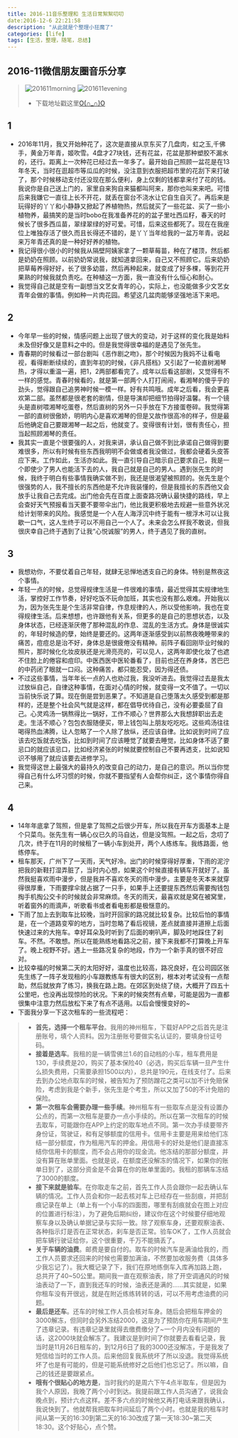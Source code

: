 ```yaml
---
title: 2016-11音乐整理和 生活日常絮絮叨叨
date:2016-12-6 22:21:58
description: "从此就是个整理小狂魔了"
categories: [life]
tags: [生活，整理，随笔，总结]          
---
```

 
<!-- more -->

## 2016-11微信朋友圈音乐分享

> ![201611morning](http://dusk-life.b0.upaiyun.com/2016/music_share_201611_morning.jpg)
> ![201611evening](http://dusk-life.b0.upaiyun.com/2016/music_share_201611_evening.jpg)
> - 下载地址戳这里[O(∩_∩)O](http://pan.baidu.com/s/1eSsTrge)

## 1

- 2016年11月，我又开始种花了，这次是直接从京东买了几盘肉，虹之玉,千佛手，黄金万年青，姬吹雪。4盘才27块钱，还有花盆，花盆是那种塑胶不漏水的，还行。距离上一次种花已经过去一年多了。最开始自己照顾一盆花是在13年冬天，当时在逛超市等瓜瓜的时候，没注意到衣服把超市里的花刮下来打破了，那个时候移动支付还没现在那么便利，身上仅剩的钱都拿来付了花的钱。我说你是自己送上门的，家里自来狗自来猫都叫阿来，那你也叫来来吧。可惜后来我嫌它一直往上长不开花，就丢在窗台不浇水让它自生自灭了。再后来是玩得好的丫丫和小静静又掀起了养植物热，然后就买了一些花盆、买了一些小植物养，最搞笑的是当时bobo在我准备养花的的盆子里吐西瓜籽，春天的时候长了很多西瓜苗，翠绿翠绿的好可爱。可惜，后来这些都死了。现在在我座位上唯独存活了很久而且长得还不错的，是丫丫当年给我的一盆万年青。说起来万年青还真的是一种好好养的植物。
- 我记得很小很小的时候我从隔壁阿姨家拿了一颗草莓苗，种在了楼顶，然后都是奶奶在照顾。以前奶奶常说我，就知道拿回来，自己又不照顾它。后来奶奶把草莓养得好好，长了很多幼苗，然后再种起来，就变成了好多棵，等到花开果熟的时候我就负责吃。在种植这一方面，我一直没有什么恒心和耐心。
- 我觉得自己就是空有一副想当文艺女青年的心，实际上，也没能做多少文艺女青年会做的事情。例如种一片肉花园。希望这几盆肉能够坚强地活下来吧。

## 2

- 今年早一些的时候，情感问题上出现了很大的变动，对于这样的变化我是始料未及但好像又是意料之中的。但是我觉得很幸福的是遇见了张先生。
- 青春期的时候看过一部台剧叫《恶作剧之吻》，那个时候因为我妈不让看电视，看得断断续续的，直到年初的时候，《非凡搭档》又引起了一轮直树湘琴热，才得以重温一遍，把1，2两部都看完了。成年以后看这部剧，又觉得有不一样的感觉。青春时候看的，就是第一部两个人打打闹闹，看湘琴的傻乎乎的劲头，觉得跟自己追男神时候一模一样。好有共鸣哦。成年之后看，我会更喜欢第二部。虽然都是很老套的剧情，但是导演却把细节拍得好温馨。有一个镜头是直树喂湘琴吃蛋卷，然后直树的另外一只手放在下方接蛋卷碎。我觉得第一部的直树很傲娇，明明内心是喜欢湘琴的但是又故作很高冷的样子，但是最后他确定自己要跟湘琴一起之后，他就变了。变得很有计划，很有责任心，担当起照顾湘琴的责任。
- 我其实一直是个很要强的人，对我来讲，承认自己做不到比承诺自己做得到要难很多，所以有时候有些东西我明明不会做或者我没做过，我都会硬着头皮答应下来。工作如此，生活亦如此。我一直引导自己暗示自己要求自己，我是一个即使少了男人也能活下去的人，我自己就是自己的男人。遇到张先生的时候，我终于明白有些事情我确实做不到，我还是很渴望被照顾的。张先生是个很强势的人，我不擅长的东西他是不允许我装懂的，但是我擅长的东西他又会放手让我自己去完成。出门他会先在百度上面查路况确认最快捷的路线，早上会查好天气预报看当天要不要带伞出门，他比我更积极地去规避一些意外状况给计划带来的风险。我感觉是一个人在人海浮沉中终于能有一根浮木可以让我歇一口气，这人生终于可以不用自己一个人了。未来会怎么样我不敢说，但我很庆幸自己终于遇到了让我“心悦诚服”的男人，终于遇见了我的直树。

## 3 

- 我想劝你，不要仗着自己年轻，就肆无忌惮地透支自己的身体。特别是熬夜这个事情。
- 年轻一点的时候，总觉得规律生活是一件很难的事情，最近觉得其实规律地生活，掌控好工作节奏，好好吃饭不玩命加班，其实也没有那么艰难。开始我以为，因为张先生是个生活非常自律，作息规律的人，所以受他影响，我也在变得规律生活。后来想想，也许跟他有关系，但更多的是自己的思想状态，以及身体状态，已经逐渐厌倦了那种混乱的作息、混乱的生活方式。身体是很诚实的，年轻时候造的孽，始终是要还的。这两年逐渐感受到以前熬夜晚睡带来的痛苦，痘痘总是治不好，身体总是很疲倦没有精神。前阵子看回刚毕业时候的照片，那时候化化妆皮肤还是光滑亮亮的，可以见人，这两年即使化妆了也遮不住脸上的倦容和痘印。中医西医中医轮番看了，目前也还在养身体，苦巴巴的中药闭了眼就一口闷。这种痛苦，都只能忍受，因为得还债。
- 不过这些事情，当年年长一点的人也劝过我，我没听进去。我觉得过去是我太过放纵自己，自律这种事情，在面对心情的时候，就变得一文不值了。一切以当前快乐说了算。现在倒是尝到恶果了。不知道是自己堕落太久感受到都是那样的，还是整个社会风气就是这样，都在倡导优待自己，没有必要委屈了自己。心灵鸡汤一锅熬得比一锅好，工作不顺心？世界那么大我想辞职出去走走。生活不顺心？包包衣服随便买，带上钱包叫上朋友吃吃吃。这些鸡汤往往喝得热血沸腾，让人忽略了一个人除了放纵，还应该自律。比如说到时间了应该去吃饭就去吃饭，比如到时间了应该睡觉了就要去睡觉，比如身体不适了要忌口的就应该忌口，比如经济紧张的时候就要控制自己不要再透支，比如说知识不够用了就应该要去进修学习。
- 我觉得这世上最强大的最持久的改变自己的动力，是自己的意识。所以当你觉得自己有什么坏习惯的时候，你就不要指望有人会帮你纠正，这个事情你得自己来。

## 4

- 14年年底拿了驾照，但是拿了驾照之后很少开车，所以我在开车方面基本上是个只菜鸟。张先生有一辆心仪已久的马自达，但是没驾照。一起之后，念叨了几次，终于在11月的时候租了一辆小车到处开，两个人练练车。我练路面，他练停车。
- 租车那天，广州下了一天雨，天气好冷。出门的时候穿得好厚重，下雨的泥泞把我的新鞋打湿弄脏了，当时内心想，如果这个时候直接有辆车开就好了。虽然我挺喜欢雨中漫步，但是我并不喜欢冬天的雨中漫步。主要是冬天本来就穿得很厚重，下雨要撑伞就占据了一只手，如果手上还要提东西然后需要掏钱包掏手机掏公交卡的时候就会非常麻烦。冬天的雨天，最喜欢就是窝在被窝里，听着窗外的雨滴声，听歌看书或者看电影都是极惬意的。
- 下雨了加上去到取车比较晚，当时开回家的路况就比较复杂。比较后怕的事情是，在一个道路变窄的地方，当时忽略了看后视镜，差点就直接并道擦上后面快速过来的大拖车。幸好耳朵及时听到了后面的喇叭声，脚及时地踩住了刹车。不然。不敢想。所以在能熟练地看路况之前，接下来我都不打算晚上开车了。晚上视野不好。遇上一些路况复杂的地段，作为一个新手真的很不好应对。
- 比较幸福的时候第二天的太阳好好，温度也比较高，路况良好，在公司园区张先生练了一阵子发现租的小车跟教练车有很大的区别，根本对考试没有一点帮助，然后就放弃了练习，换我在路上跑。在郊区到处绕了绕，大概开了四五十公里吧，也没再出现惊险的状况。下来的时候突然有点晕，可能是因为一直都很集中注意力然后放松下来了有点不适用。以后会慢慢变好的~
- 下面我分享一下这次租车的一些流程吧：
> - **首先，选择一个租车平台**。我用的神州租车，下载好APP之后首先是注册账号，填个人资料。因为注册账号要做实名认证的，要填身份证号码。
> - **接着是选车**。我租的是一辆雪佛兰1.6的自动档的小车，租车费用是130，手续费是20，购买了基本保险40（必选，购买后车辆一旦产生什么损失费用，只需要承担1500以内），总共是190元，在线支付了。后来去到办公地点取车的时候，被告知为了预防蹭花之类可以加不计免赔保险，考虑到我是个新手，张先生是个考生，所以又加了50的不计免赔的保险。
> - **第一次租车会需要办理一些手续**。神州租车有一些取车点是没有设置办公点的，而第一次租车是要办一点小手续的。所以在第一次租车的时候去取车，可能跟你在APP上约定的取车地点不同。第一次办手续要带齐身份证，驾驶证，和有足够额度的信用卡。信用卡主要是用来给他们冻结一部分额度，作为租用汽车的押金。用信用卡的好处是他们是直接冻结你信用卡的额度，而不会占用你的现金流。他冻结的那部分额度，并没有算在账单里面。也就是说，在额度还没解冻的情况下，如果你的账单日到了，这部分资金是不会算在你的账单里面的。我租的那辆车冻结了3000的额度。
> - **接下来就是验车**。在你取走车之前，首先工作人员会跟你一起去确认车辆的情况。工作人员会和你一起去核对车上已经存在一些刮痕，并把刮痕记录在单上（单上有一个小车的四面图，哪里有刮痕就会在图上对应的位置进行标注），为了避免后期纠纷，建议你在这个时候要仔细地观察车身以及确认单据记录与实际一致。除了观察车身，还要观察油表、各种指示灯是否在正常状态，刹车是否正常。验车OK了，工作人员就会把车辆行驶证给你，这个很重要，千万不能搞丢了。
> - **关于车辆的油费**。邮费是要自付的。取车的时候汽车是满油给我的，而工作人员要求还回来的时候也需要加满油，不然要加收服务费（具体多少我忘记了）。我大概记录了下，我们在原地练倒车入库再加路上跑，总共开了40~50公里。期间我一直在观察油表，除了开空调通风的时候油表动了一下，直到我还车的时候，油表还是满的……其实就是，如果你租车没有开很远，就是在附近练练转转的话，可以不用考虑油费的问题。
> - **最后是还车**。还车的时候工作人员会核对车身。随后会把租车押金的3000解冻，但同时会另外冻结2000，这是为了预防你在用车期间产生了违章记录。有违章记录里就得去缴费缴分了~一个月内没有问题的话，这2000块就会解冻了。我建议是到时间了你就要去看看记录，我当时是11月26日租车的，到12月6日了我的3000还没解冻，于是我发了短信给当时的工作人员。后来他回复我系统坏了所以没退。我觉得系统坏了也是有可能的，但是可能系统修好之后他们也忘记了。所以嘛，自己的钱还是要跟紧点。
> - **哦有个很贴心的地方是**，当时我约的是周六下午4点半取车，但是因为我个人原因，我晚了两个小时到达。我提前跟工作人员沟通了，说我会晚点到，预计六点这样。差不多六点的时候他又再打电话来跟我确认，我说快到了。他就帮我把取车时间延后了两个小时。也就是我的租车时间从第一天的16:30到第二天的16:30改成了第一天18:30~第二天18:30。这个好贴心，点个赞。

